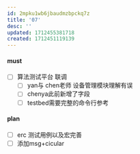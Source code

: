 ```yaml
---
id: 2mpku1wb6jbaudmzbpckq7z
title: '07'
desc: ''
updated: 1712455381718
created: 1712451119139
---
```


#### must
- [ ] 算法测试平台 联调
  - [ ] yan与 chen老师 设备管理模块理解有误
  - [ ] chenya此前新增了字段
  - [ ] testbed需要完整的命令行参考

#### plan
- [ ] erc 测试用例以及宏完善
- [ ] 添加msg+cicular